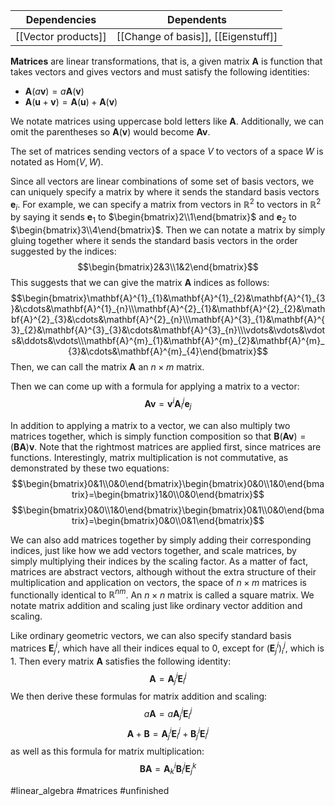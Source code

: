 Dependencies | Dependents
------------ | ------------
[[Vector products]] | [[Change of basis]], [[Eigenstuff]]

**Matrices** are linear transformations, that is, a given matrix $\mathbf{A}$ is function that takes vectors and gives vectors and must satisfy the following identities:
* $\mathbf{A}(a\mathbf{v})=a\mathbf{A}(\mathbf{v})$
* $\mathbf{A}(\mathbf{u}+\mathbf{v})=\mathbf{A}(\mathbf{u})+\mathbf{A}(\mathbf{v})$

We notate matrices using uppercase bold letters like $\mathbf{A}$. Additionally, we can omit the parentheses so $\mathbf{A}(\mathbf{v})$ would become $\mathbf{A}\mathbf{v}$.

The set of matrices sending vectors of a space $V$ to vectors of a space $W$ is notated as $\mathrm{Hom}(V,W)$.

Since all vectors are linear combinations of some set of basis vectors, we can uniquely specify a matrix by where it sends the standard basis vectors $\mathbf{e}_i$. For example, we can specify a matrix from vectors in $\mathbb{R}^2$ to vectors in $\mathbb{R}^2$ by saying it sends $\mathbf{e}_1$ to $\begin{bmatrix}2\\1\end{bmatrix}$ and $\mathbf{e}_2$ to $\begin{bmatrix}3\\4\end{bmatrix}$. Then we can notate a matrix by simply gluing together where it sends the standard basis vectors in the order suggested by the indices:
$$\begin{bmatrix}2&3\\1&2\end{bmatrix}$$
This suggests that we can give the matrix $\mathbf{A}$ indices as follows:
$$\begin{bmatrix}\mathbf{A}^{1}_{1}&\mathbf{A}^{1}_{2}&\mathbf{A}^{1}_{3}&\cdots&\mathbf{A}^{1}_{n}\\\mathbf{A}^{2}_{1}&\mathbf{A}^{2}_{2}&\mathbf{A}^{2}_{3}&\cdots&\mathbf{A}^{2}_{n}\\\mathbf{A}^{3}_{1}&\mathbf{A}^{3}_{2}&\mathbf{A}^{3}_{3}&\cdots&\mathbf{A}^{3}_{n}\\\vdots&\vdots&\vdots&\ddots&\vdots\\\mathbf{A}^{m}_{1}&\mathbf{A}^{m}_{2}&\mathbf{A}^{m}_{3}&\cdots&\mathbf{A}^{m}_{4}\end{bmatrix}$$
Then, we can call the matrix $\mathbf{A}$ an $n\times m$ matrix.

Then we can come up with a formula for applying a matrix to a vector:
$$\mathbf{A}\mathbf{v}=\mathbf{v}^i\mathbf{A}^j_i\mathbf{e}_j$$

In addition to applying a matrix to a vector, we can also multiply two matrices together, which is simply function composition so that $\mathbf{B}(\mathbf{A}\mathbf{v})=(\mathbf{B}\mathbf{A})\mathbf{v}$. Note that the rightmost matrices are applied first, since matrices are functions. Interestingly, matrix multiplication is not commutative, as demonstrated by these two equations:
$$\begin{bmatrix}0&1\\0&0\end{bmatrix}\begin{bmatrix}0&0\\1&0\end{bmatrix}=\begin{bmatrix}1&0\\0&0\end{bmatrix}$$
$$\begin{bmatrix}0&0\\1&0\end{bmatrix}\begin{bmatrix}0&1\\0&0\end{bmatrix}=\begin{bmatrix}0&0\\0&1\end{bmatrix}$$

We can also add matrices together by simply adding their corresponding indices, just like how we add vectors together, and scale matrices, by simply multiplying their indices by the scaling factor. As a matter of fact, matrices are abstract vectors, although without the extra structure of their multiplication and application on vectors, the space of $n\times m$ matrices is functionally identical to $\mathbb{R}^{nm}$. An $n\times n$ matrix is called a square matrix. We notate matrix addition and scaling just like ordinary vector addition and scaling.

Like ordinary geometric vectors, we can also specify standard basis matrices $\mathbf{E}^i_j$, which have all their indices equal to $0$, except for $(\mathbf{E}^i_j)^j_i$, which is $1$. Then every matrix $\mathbf{A}$ satisfies the following identity:
$$\mathbf{A}=\mathbf{A}^i_j\mathbf{E}^j_i$$
We then derive these formulas for matrix addition and scaling:
$$a\mathbf{A}=a\mathbf{A}^i_j\mathbf{E}^j_i$$
$$\mathbf{A}+\mathbf{B}=\mathbf{A}^i_j\mathbf{E}^j_i+\mathbf{B}^i_j\mathbf{E}^j_i$$
as well as this formula for matrix multiplication:
$$\mathbf{B}\mathbf{A}=\mathbf{A}^i_k\mathbf{B}^j_i\mathbf{E}^k_j$$

#linear_algebra 
#matrices
#unfinished